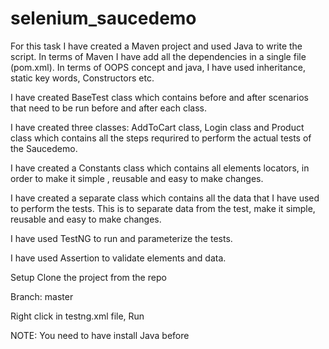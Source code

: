 # selenium_saucedemo

For this task I have created a Maven project and used Java to write the script. In terms of Maven I have add all the dependencies in a single file (pom.xml). In terms of OOPS concept and java, I have used inheritance, static key words, Constructors etc.

I have created BaseTest class which contains before and after scenarios that need to be run before and after each class.

I have created three classes: AddToCart class, Login class and Product class  which contains all the steps requrired to perform the actual tests of the Saucedemo.

I have created a Constants class which contains all elements locators, in order to make it simple , reusable and easy to make changes.

I have created a separate class which contains all the data that I have used to perform the tests. This is to separate data from the test, make it simple, reusable and easy to make changes.

I have used TestNG to run and parameterize the tests.

I have used Assertion to validate elements and data.

Setup
Clone the project from the repo

Branch: master

Right click in testng.xml file, Run

NOTE: You need to have install Java before
